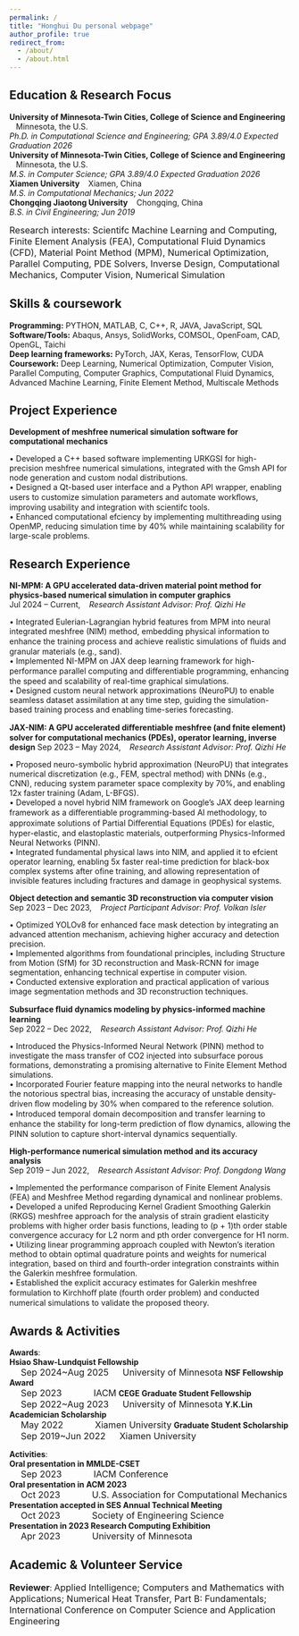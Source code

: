 ```yaml
---
permalink: /
title: "Honghui Du personal webpage"
author_profile: true
redirect_from: 
  - /about/
  - /about.html
---
```



Education & Research Focus
------
**University of Minnesota-Twin Cities, College of Science and Engineering** &nbsp;&nbsp; Minnesota, the U.S. <br>
*Ph.D. in Computational Science and Engineering; GPA 3.89/4.0 	Expected Graduation 2026* <br>
**University of Minnesota-Twin Cities, College of Science and Engineering** &nbsp;&nbsp; Minnesota, the U.S. <br>
*M.S. in Computer Science; GPA 3.89/4.0 	Expected Graduation 2026* <br>
**Xiamen University** &nbsp;&nbsp; Xiamen, China <br>
*M.S. in Computational Mechanics; 	Jun 2022* <br>
**Chongqing Jiaotong University** &nbsp;&nbsp; Chongqing, China <br>
*B.S. in Civil Engineering; 	Jun 2019* 

<font size=3>Research interests: Scientifc Machine Learning and Computing, Finite Element Analysis (FEA), Computational Fluid Dynamics (CFD), Material Point Method (MPM), Numerical Optimization, Parallel Computing, PDE Solvers, Inverse Design, Computational Mechanics, Computer Vision, Numerical Simulation</font> 

Skills & coursework
------
**Programming:** PYTHON, MATLAB, C, C++, R, JAVA, JavaScript, SQL <br>
**Software/Tools:** Abaqus, Ansys, SolidWorks, COMSOL, OpenFoam, CAD, OpenGL, Taichi <br>
**Deep learning frameworks:** PyTorch, JAX, Keras, TensorFlow, CUDA <br>
**Coursework:** Deep Learning, Numerical Optimization, Computer Vision, Parallel Computing, Computer Graphics, Computational Fluid Dynamics, Advanced Machine Learning, Finite Element Method, Multiscale Methods <br>

Project Experience
------
**Development of meshfree numerical simulation software for computational mechanics** 

 • Developed a C++ based software implementing URKGSI for high-precision meshfree numerical simulations, integrated with the Gmsh API for node generation and custom nodal distributions.  
 • Designed a Qt-based user interface and a Python API wrapper, enabling users to customize simulation parameters and automate workﬂows, improving usability and integration with scientifc tools.  
 • Enhanced computational efciency by implementing multithreading using OpenMP, reducing simulation time by 40% while maintaining scalability for large-scale problems.  

Research Experience
------
**NI-MPM: A GPU accelerated data-driven material point method for physics-based numerical simulation in computer graphics** <br>
Jul 2024 – Current, &nbsp;&nbsp; *Research Assistant Advisor: Prof. Qizhi He* 

 • Integrated Eulerian-Lagrangian hybrid features from MPM into neural integrated meshfree (NIM) method, embedding physical information to enhance the training process and achieve realistic simulations of ﬂuids and granular materials (e.g., sand).  
 • Implemented NI-MPM on JAX deep learning framework for high-performance parallel computing and diﬀerentiable programming, enhancing the speed and scalability of real-time graphical simulations.  
 • Designed custom neural network approximations (NeuroPU) to enable seamless dataset assimilation at any time step, guiding the simulation-based training process and enabling time-series forecasting.  

**JAX-NIM: A GPU accelerated diﬀerentiable meshfree (and fnite element) solver for computational mechanics (PDEs), operator learning, inverse design** 
Sep 2023 – May 2024, &nbsp;&nbsp; *Research Assistant Advisor: Prof. Qizhi He* 

 • Proposed neuro-symbolic hybrid approximation (NeuroPU) that integrates numerical discretization (e.g., FEM, spectral method) with DNNs (e.g., CNN), reducing system parameter space complexity by 70%, and enabling 12x faster training (Adam, L-BFGS).  
 • Developed a novel hybrid NIM framework on Google’s JAX deep learning framework as a diﬀerentiable programming-based AI methodology, to approximate solutions of Partial Diﬀerential Equations (PDEs) for elastic, hyper-elastic, and elastoplastic materials, outperforming Physics-Informed Neural Networks (PINN).  
 • Integrated fundamental physical laws into NIM, and applied it to efcient operator learning, enabling 5x faster real-time prediction for black-box complex systems after ofine training, and allowing representation of invisible features including fractures and damage in geophysical systems.  

**Object detection and semantic 3D reconstruction via computer vision** <br> 
Sep 2023 – Dec 2023, &nbsp;&nbsp; *Project Participant Advisor: Prof. Volkan Isler* 

 • Optimized YOLOv8 for enhanced face mask detection by integrating an advanced attention mechanism, achieving higher accuracy and detection precision.  
 • Implemented algorithms from foundational principles, including Structure from Motion (SfM) for 3D reconstruction and Mask-RCNN for image segmentation, enhancing technical expertise in computer vision.  
 • Conducted extensive exploration and practical application of various image segmentation methods and 3D reconstruction techniques.  

**Subsurface ﬂuid dynamics modeling by physics-informed machine learning** <br> 
Sep 2022 – Dec 2022, &nbsp;&nbsp; *Research Assistant Advisor: Prof. Qizhi He* 

 • Introduced the Physics-Informed Neural Network (PINN) method to investigate the mass transfer of CO2 injected into subsurface porous formations, demonstrating a promising alternative to Finite Element Method simulations.  
 • Incorporated Fourier feature mapping into the neural networks to handle the notorious spectral bias, increasing the accuracy of unstable density-driven ﬂow modeling by 30% when compared to the reference solution.  
 • Introduced temporal domain decomposition and transfer learning to enhance the stability for long-term prediction of ﬂow dynamics, allowing the PINN solution to capture short-interval dynamics sequentially.  

**High-performance numerical simulation method and its accuracy analysis** <br>
Sep 2019 – Jun 2022, &nbsp;&nbsp; *Research Assistant Advisor: Prof. Dongdong Wang* 

 • Implemented the performance comparison of Finite Element Analysis (FEA) and Meshfree Method regarding dynamical and nonlinear problems.  
 • Developed a unifed Reproducing Kernel Gradient Smoothing Galerkin (RKGS) meshfree approach for the analysis of strain gradient elasticity problems with higher order basis functions, leading to (p + 1)th order stable convergence accuracy for L2 norm and pth order convergence for H1 norm.  
 • Utilizing linear programming approach coupled with Newton’s iteration method to obtain optimal quadrature points and weights for numerical integration, based on third and fourth-order integration constraints within the Galerkin meshfree formulation.  
 • Established the explicit accuracy estimates for Galerkin meshfree formulation to Kirchhoﬀ plate (fourth order problem) and conducted numerical simulations to validate the proposed theory.  

Awards & Activities
------
**Awards**:<br>
**Hsiao Shaw-Lundquist Fellowship**<br>
<font size=3> &emsp; Sep 2024~Aug 2025 &emsp; University of Minnesota</font> 
**NSF Fellowship Award**<br>
<font size=3> &emsp; Sep 2023 &emsp;&emsp;&emsp; IACM</font> 
**CEGE Graduate Student Fellowship**<br>
<font size=3> &emsp; Sep 2022~Aug 2023 &emsp; University of Minnesota</font> 
**Y.K.Lin Academician Scholarship**<br>
<font size=3> &emsp; May 2022 &emsp;&emsp;&emsp; Xiamen University</font> 
**Graduate Student Scholarship**<br>
<font size=3> &emsp; Sep 2019~Jun 2022 &emsp; Xiamen University</font><br>

**Activities**:  
**Oral presentation in MMLDE-CSET**<br><font size=3> &emsp; Sep 2023 &emsp;&emsp;&emsp; IACM Conference</font>  
**Oral presentation in ACM 2023**  
<font size=3> &emsp; Oct 2023 &emsp;&emsp;&emsp; U.S. Association for Computational Mechanics</font>  
**Presentation accepted in SES Annual Technical Meeting**  
<font size=3> &emsp; Oct 2023 &emsp;&emsp;&emsp; Society of Engineering Science</font>  
**Presentation in 2023 Research Computing Exhibition**  
<font size=3> &emsp; Apr 2023 &emsp;&emsp;&emsp; University of Minnesota</font>  

Academic & Volunteer Service
------
**<font size=3>Reviewer</font>**: <font size=3>Applied Intelligence; Computers and Mathematics with Applications; Numerical Heat Transfer, Part B: Fundamentals; International Conference on Computer Science and Application Engineering</font> 
